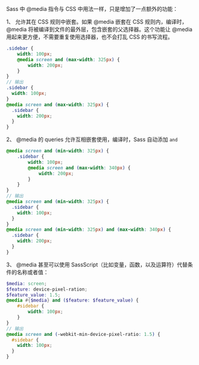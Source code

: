Sass 中 @media 指令与 CSS 中用法一样，只是增加了一点额外的功能：

1、 允许其在 CSS 规则中嵌套。如果 @media 嵌套在 CSS 规则内，编译时，@media 将被编译到文件的最外层，包含嵌套的父选择器。这个功能让 @media 用起来更方便，不需要重复使用选择器，也不会打乱 CSS 的书写流程。

```scss
.sidebar {
    width: 100px;
    @media screen and (max-width: 325px) {
        width: 200px;
    }
}
// 输出
.sidebar {
  width: 100px;
}
@media screen and (max-width: 325px) {
  .sidebar {
    width: 200px;
  }
}
```

2、 @media 的 queries 允许互相嵌套使用，编译时，Sass 自动添加 `and`

```scss
@media screen and (min-width: 325px) {
    .sidebar {
        width: 100px;
        @media screen and (max-width: 340px) {
            width: 200px;
        }
    }
}
// 输出
@media screen and (min-width: 325px) {
  .sidebar {
    width: 100px;
  }
}
@media screen and (min-width: 325px) and (max-width: 340px) {
  .sidebar {
    width: 200px;
  }
}
```

3、 @media 甚至可以使用 SassScript（比如变量，函数，以及运算符）代替条件的名称或者值：

```scss
$media: screen;
$feature: device-pixel-ration;
$feature_value: 1.5;
@media #{$media} and ($feature: $feature_value) {
    #sidebar {
        width: 100px;
    }
}
// 输出
@media screen and (-webkit-min-device-pixel-ratio: 1.5) {
  #sidebar {
    width: 100px;
  }
}
```
